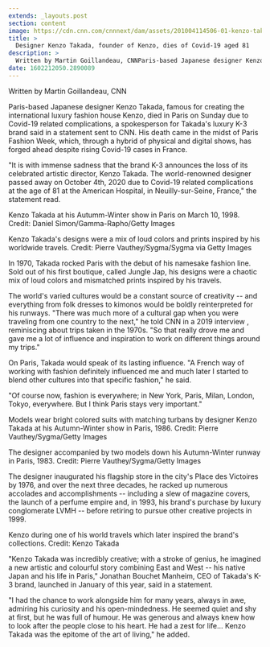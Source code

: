 ```yaml
--- 
extends: _layouts.post 
section: content 
image: https://cdn.cnn.com/cnnnext/dam/assets/201004114506-01-kenzo-takada-file-super-tease.jpg 
title: > 
  Designer Kenzo Takada, founder of Kenzo, dies of Covid-19 aged 81 
description: > 
  Written by Martin Goillandeau, CNNParis-based Japanese designer Kenzo Takada, famous for creating the international luxury fashion house Kenzo, died in Paris on Sunday due to Covid-19 related complications, a spokesperson for Takada's luxury K-3 brand said in a statement sent to CNN.His death came in the midst of Paris Fashion Week, which, through a hybrid of physical and digital shows, has forged ahead despite rising Covid-19 cases in France."It is with immense sadness that the brand K-3 announces the loss of its celebrated artistic director, Kenzo Takada.Credit: Pierre Vauthey/Sygma/Sygma via Getty ImagesIn 1970, Takada rocked Paris with the debut of his namesake fashion line.He had a zest for life... Kenzo Takada was the epitome of the art of living," he added. 
date: 1602212050.2890089 
--- 
```

Written by Martin Goillandeau, CNN

Paris-based Japanese designer Kenzo Takada, famous for creating the international luxury fashion house Kenzo, died in Paris on Sunday due to Covid-19 related complications, a spokesperson for Takada's luxury K-3 brand said in a statement sent to CNN. His death came in the midst of Paris Fashion Week, which, through a hybrid of physical and digital shows, has forged ahead despite rising Covid-19 cases in France.

"It is with immense sadness that the brand K-3 announces the loss of its celebrated artistic director, Kenzo Takada. The world-renowned designer passed away on October 4th, 2020 due to Covid-19 related complications at the age of 81 at the American Hospital, in Neuilly-sur-Seine, France," the statement read.

Kenzo Takada at his Autumm-Winter show in Paris on March 10, 1998. Credit: Daniel Simon/Gamma-Rapho/Getty Images

Kenzo Takada's designs were a mix of loud colors and prints inspired by his worldwide travels. Credit: Pierre Vauthey/Sygma/Sygma via Getty Images

In 1970, Takada rocked Paris with the debut of his namesake fashion line. Sold out of his first boutique, called Jungle Jap, his designs were a chaotic mix of loud colors and mismatched prints inspired by his travels.

The world's varied cultures would be a constant source of creativity -- and everything from folk dresses to kimonos would be boldly reinterpreted for his runways. "There was much more of a cultural gap when you were traveling from one country to the next," he told CNN in a 2019 interview , reminiscing about trips taken in the 1970s. "So that really drove me and gave me a lot of influence and inspiration to work on different things around my trips."

On Paris, Takada would speak of its lasting influence. "A French way of working with fashion definitely influenced me and much later I started to blend other cultures into that specific fashion," he said.

"Of course now, fashion is everywhere; in New York, Paris, Milan, London, Tokyo, everywhere. But I think Paris stays very important."

Models wear bright colored suits with matching turbans by designer Kenzo Takada at his Autumn-Winter show in Paris, 1986. Credit: Pierre Vauthey/Sygma/Getty Images

The designer accompanied by two models down his Autumn-Winter runway in Paris, 1983. Credit: Pierre Vauthey/Sygma/Getty Images

The designer inaugurated his flagship store in the city's Place des Victoires by 1976, and over the next three decades, he racked up numerous accolades and accomplishments -- including a slew of magazine covers, the launch of a perfume empire and, in 1993, his brand's purchase by luxury conglomerate LVMH -- before retiring to pursue other creative projects in 1999.

Kenzo during one of his world travels which later inspired the brand's collections. Credit: Kenzo Takada

"Kenzo Takada was incredibly creative; with a stroke of genius, he imagined a new artistic and colourful story combining East and West -- his native Japan and his life in Paris," Jonathan Bouchet Manheim, CEO of Takada's K-3 brand, launched in January of this year, said in a statement.

"I had the chance to work alongside him for many years, always in awe, admiring his curiosity and his open-mindedness. He seemed quiet and shy at first, but he was full of humour. He was generous and always knew how to look after the people close to his heart. He had a zest for life... Kenzo Takada was the epitome of the art of living," he added.